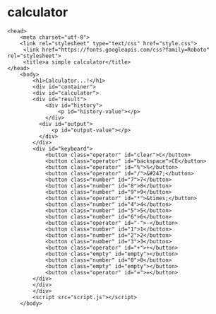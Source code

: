 # calculator<html>
    <head>
        <meta charset="utf-8">
        <link rel="stylesheet" type="text/css" href="style.css">
         <link href="https://fonts.googleapis.com/css?family=Roboto" rel="stylesheet">  
         <title>a simple calculator</title>         
    </head>
        <body>
            <h1>Calculator...!</h1>
            <div id="container">
            <div id="calculator">
            <div id="result">
                <div id="history">
                    <p id="history-value"></p>
                </div>
              <div id="output">
                  <p id="output-value"></p>
              </div>
            </div>
            <div id="keyboard">
                <button class="operator" id="clear">C</button>
                <button class="operator" id="backspace">CE</button>
                <button class="operator" id="%">%</button>
                <button class="operator" id="/">&#247;</button>
                <button class="number" id="7">7</button>
                <button class="number" id="8">8</button>
                <button class="number" id="9">9</button>
                <button class="operator" id="*">&times;</button>
                <button class="number" id="4">4</button>
                <button class="number" id="5">5</button>
                <button class="number" id="6">6</button>
                <button class="operator" id="-">-</button>
                <button class="number" id="1">1</button>
                <button class="number" id="2">2</button>
                <button class="number" id="3">3</button>
                <button class="operator" id="+">+</button>
                <button class="empty" id="empty"></button>
                <button class="number" id="0">0</button>
                <button class="empty" id="empty"></button>
                <button class="operator" id="=">=</button>
            </div>
            </div>
            </div>
            <script src="script.js"></script>
        </body>
</html>
